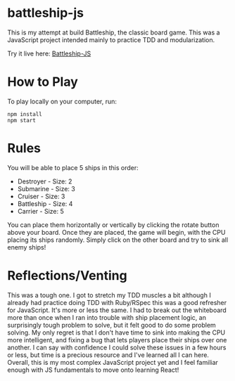 # battleship-js

This is my attempt at build Battleship, the classic board game. This was a JavaScript project intended mainly to practice TDD and modularization.

Try it live here: [Battleship-JS](https://reyes-dev.github.io/battleship-js/)

# How to Play

To play locally on your computer, run:

```
npm install
npm start
```

# Rules

You will be able to place 5 ships in this order:

- Destroyer - Size: 2
- Submarine - Size: 3
- Cruiser - Size: 3
- Battleship - Size: 4
- Carrier - Size: 5

You can place them horizontally or vertically by clicking the rotate button above your board. Once they are placed, the game will begin, with the CPU placing its ships randomly. Simply click on the other board and try to sink all enemy ships!

# Reflections/Venting

This was a tough one. I got to stretch my TDD muscles a bit although I already had practice doing TDD with Ruby/RSpec this was a good refresher for JavaScript. It's more or less the same. I had to break out the whiteboard more than once when I ran into trouble with ship placement logic, an surprisingly tough problem to solve, but it felt good to do some problem solving. My only regret is that I don't have time to sink into making the CPU more intelligent, and fixing a bug that lets players place their ships over one another. I can say with confidence I could solve these issues in a few hours or less, but time is a precious resource and I've learned all I can here. Overall, this is my most complex JavaScript project yet and I feel familiar enough with JS fundamentals to move onto learning React!
